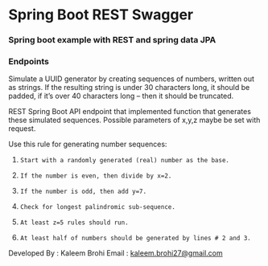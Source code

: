 # Spring Boot REST Swagger 

### Spring boot example with REST and spring data JPA

### Endpoints

Simulate a UUID generator by creating sequences of numbers, written out as strings. If the resulting string is under 30 characters long, it should be padded, if it’s over 40 characters long – then it should be truncated.


REST Spring Boot API endpoint that implemented function that generates these simulated sequences. Possible parameters of x,y,z maybe be set with request.

 

Use this rule for generating number sequences:

1.     Start with a randomly generated (real) number as the base.

2.     If the number is even, then divide by x=2.

3.     If the number is odd, then add y=7.

4.     Check for longest palindromic sub-sequence.

5.     At least z=5 rules should run. 

6.     At least half of numbers should be generated by lines # 2 and 3.


Developed By : Kaleem Brohi
Email : kaleem.brohi27@gmail.com
